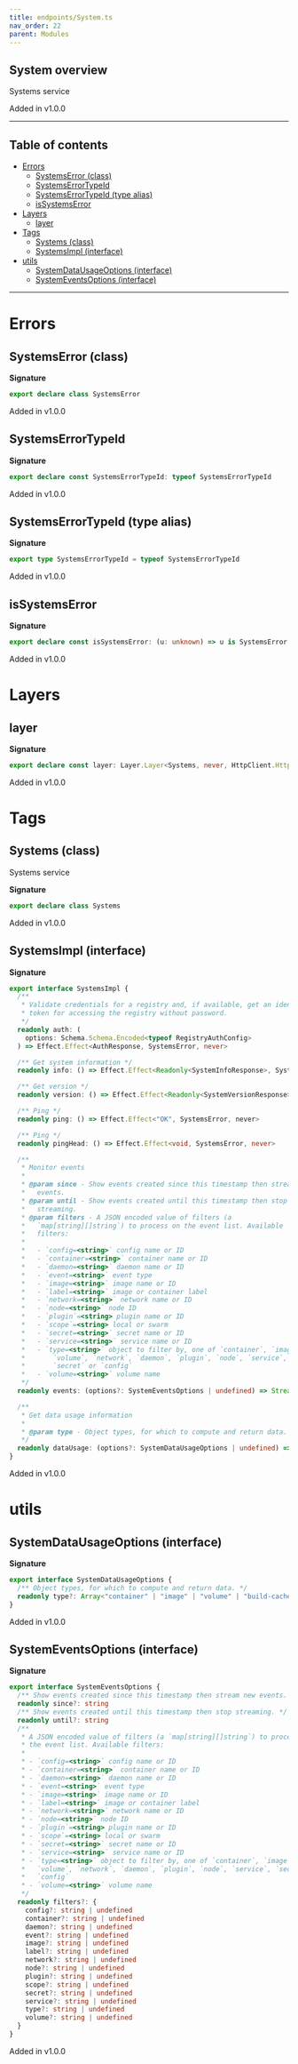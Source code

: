 ```yaml
---
title: endpoints/System.ts
nav_order: 22
parent: Modules
---
```


## System overview

Systems service

Added in v1.0.0

---

<h2 class="text-delta">Table of contents</h2>

- [Errors](#errors)
  - [SystemsError (class)](#systemserror-class)
  - [SystemsErrorTypeId](#systemserrortypeid)
  - [SystemsErrorTypeId (type alias)](#systemserrortypeid-type-alias)
  - [isSystemsError](#issystemserror)
- [Layers](#layers)
  - [layer](#layer)
- [Tags](#tags)
  - [Systems (class)](#systems-class)
  - [SystemsImpl (interface)](#systemsimpl-interface)
- [utils](#utils)
  - [SystemDataUsageOptions (interface)](#systemdatausageoptions-interface)
  - [SystemEventsOptions (interface)](#systemeventsoptions-interface)

---

# Errors

## SystemsError (class)

**Signature**

```ts
export declare class SystemsError
```

Added in v1.0.0

## SystemsErrorTypeId

**Signature**

```ts
export declare const SystemsErrorTypeId: typeof SystemsErrorTypeId
```

Added in v1.0.0

## SystemsErrorTypeId (type alias)

**Signature**

```ts
export type SystemsErrorTypeId = typeof SystemsErrorTypeId
```

Added in v1.0.0

## isSystemsError

**Signature**

```ts
export declare const isSystemsError: (u: unknown) => u is SystemsError
```

Added in v1.0.0

# Layers

## layer

**Signature**

```ts
export declare const layer: Layer.Layer<Systems, never, HttpClient.HttpClient<HttpClientError.HttpClientError, Scope>>
```

Added in v1.0.0

# Tags

## Systems (class)

Systems service

**Signature**

```ts
export declare class Systems
```

Added in v1.0.0

## SystemsImpl (interface)

**Signature**

```ts
export interface SystemsImpl {
  /**
   * Validate credentials for a registry and, if available, get an identity
   * token for accessing the registry without password.
   */
  readonly auth: (
    options: Schema.Schema.Encoded<typeof RegistryAuthConfig>
  ) => Effect.Effect<AuthResponse, SystemsError, never>

  /** Get system information */
  readonly info: () => Effect.Effect<Readonly<SystemInfoResponse>, SystemsError, never>

  /** Get version */
  readonly version: () => Effect.Effect<Readonly<SystemVersionResponse>, SystemsError, never>

  /** Ping */
  readonly ping: () => Effect.Effect<"OK", SystemsError, never>

  /** Ping */
  readonly pingHead: () => Effect.Effect<void, SystemsError, never>

  /**
   * Monitor events
   *
   * @param since - Show events created since this timestamp then stream new
   *   events.
   * @param until - Show events created until this timestamp then stop
   *   streaming.
   * @param filters - A JSON encoded value of filters (a
   *   `map[string][]string`) to process on the event list. Available
   *   filters:
   *
   *   - `config=<string>` config name or ID
   *   - `container=<string>` container name or ID
   *   - `daemon=<string>` daemon name or ID
   *   - `event=<string>` event type
   *   - `image=<string>` image name or ID
   *   - `label=<string>` image or container label
   *   - `network=<string>` network name or ID
   *   - `node=<string>` node ID
   *   - `plugin`=<string> plugin name or ID
   *   - `scope`=<string> local or swarm
   *   - `secret=<string>` secret name or ID
   *   - `service=<string>` service name or ID
   *   - `type=<string>` object to filter by, one of `container`, `image`,
   *       `volume`, `network`, `daemon`, `plugin`, `node`, `service`,
   *       `secret` or `config`
   *   - `volume=<string>` volume name
   */
  readonly events: (options?: SystemEventsOptions | undefined) => Stream.Stream<EventMessage, SystemsError, never>

  /**
   * Get data usage information
   *
   * @param type - Object types, for which to compute and return data.
   */
  readonly dataUsage: (options?: SystemDataUsageOptions | undefined) => Effect.Effect<DiskUsage, SystemsError, never>
}
```

Added in v1.0.0

# utils

## SystemDataUsageOptions (interface)

**Signature**

```ts
export interface SystemDataUsageOptions {
  /** Object types, for which to compute and return data. */
  readonly type?: Array<"container" | "image" | "volume" | "build-cache"> | undefined
}
```

Added in v1.0.0

## SystemEventsOptions (interface)

**Signature**

```ts
export interface SystemEventsOptions {
  /** Show events created since this timestamp then stream new events. */
  readonly since?: string
  /** Show events created until this timestamp then stop streaming. */
  readonly until?: string
  /**
   * A JSON encoded value of filters (a `map[string][]string`) to process on
   * the event list. Available filters:
   *
   * - `config=<string>` config name or ID
   * - `container=<string>` container name or ID
   * - `daemon=<string>` daemon name or ID
   * - `event=<string>` event type
   * - `image=<string>` image name or ID
   * - `label=<string>` image or container label
   * - `network=<string>` network name or ID
   * - `node=<string>` node ID
   * - `plugin`=<string> plugin name or ID
   * - `scope`=<string> local or swarm
   * - `secret=<string>` secret name or ID
   * - `service=<string>` service name or ID
   * - `type=<string>` object to filter by, one of `container`, `image`,
   *   `volume`, `network`, `daemon`, `plugin`, `node`, `service`, `secret` or
   *   `config`
   * - `volume=<string>` volume name
   */
  readonly filters?: {
    config?: string | undefined
    container?: string | undefined
    daemon?: string | undefined
    event?: string | undefined
    image?: string | undefined
    label?: string | undefined
    network?: string | undefined
    node?: string | undefined
    plugin?: string | undefined
    scope?: string | undefined
    secret?: string | undefined
    service?: string | undefined
    type?: string | undefined
    volume?: string | undefined
  }
}
```

Added in v1.0.0
